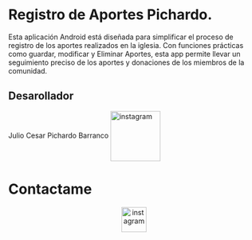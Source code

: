 # Registro de Aportes Pichardo.
Esta aplicación Android está diseñada para simplificar el proceso de registro de los aportes realizados en la iglesia. 
Con funciones prácticas como guardar, modificar y Eliminar Aportes, esta app permite llevar un seguimiento preciso de los aportes y donaciones de los miembros de la comunidad.

## **Desarollador**
Julio Cesar Pichardo Barranco 
<img align="center" src="https://user-images.githubusercontent.com/88904952/234981169-2dd1e58f-4b7e-468c-8213-034ba62156c3.png" alt="instagram" height="100" width="100" />


# Contactame
<p align="center">
<a href="https://www.instagram.com/j.pichardox27/" target="blank"><img align="center" src="https://user-images.githubusercontent.com/88904952/234981169-2dd1e58f-4b7e-468c-8213-034ba62156c3.png" alt="instagram" height="50" width="50" /></a>
</p>
